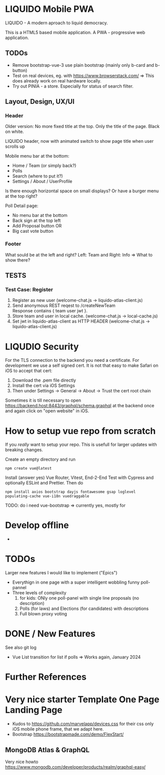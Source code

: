 # LIQUIDO Mobile PWA

LIQUIDO - A modern aproach to liquid democracy.

This is a HTML5 based mobile application. A PWA - progressive web application.

## TODOs

 - Remove bootstrap-vue-3  use plain bootstrap (mainly only b-card and b-button)
 - Test on real devices, eg. with https://www.browserstack.com/    => This does already work on real hardware locally.
 - Try out PINIA - a store. Especially for status of search filter.



## Layout, Design, UX/UI

### Header

Older version: No more fixed title at the top. Only the title of the page. Black on white.

LIQUIDO header, now with animated switch to show page title when user scrolls up

Mobile menu bar at the bottom:
 * Home / Team (or simply back?)
 * Polls
 * Search (where to put it?)
 * Settings / About / UserProfile

Is there enough horizontal space on small displays? Or have a burger menu at the top right?

Poll Detail page:
 * No menu bar at the bottom
 * Back sign at the top left
 * Add Proposal button OR
 * Big cast vote button


### Footer

What sould be at the left and right?  Left: Team  and Right: Info  => What to show there?



## TESTS

### Test Case: Register

 1. Register as new user                                 (welcome-chat.js -> liquido-atlas-client.js)
 2. Send anonymous REST reqest to /createNewTeam         
    Response contains { team user jwt }. 
 3. Store team and user in local cache.                  (welcome-chat.js -> local-cache.js)
 4.	Set jwt in liquido-atlas-client as HTTP HEADER       (welcome-chat.js -> liquido-atlas-client.js)


# LIQUDIO Security 

For the TLS connection to the backend you need a certificate. For development we use a self signed cert. It is not that easy to make Safari on iOS to accept that cert:

 1. Download the .pem file directly
 2. Install the cert via iOS Settings
 3. Then under Settings -> General -> About -> Trust the cert root chain

Sometimes it is till necessary to open  https://backend.host:8443/graphql/schema.graphql  at the backend once and again click on "open website" in iOS.


# How to setup vue repo from scratch

If you *really* want to setup your repo. This is usefull for larger updates with breaking changes.

Create an empty directory and run

    npm create vue@latest

Install (answer yes) Vue Router, Vitest, End-2-End Test with Cypress and optionally ESLint and Prettier. Then do

    npm install axios bootstrap dayjs fontawesome gsap loglevel populating-cache vue-i18n vuedraggable

TODO: do i need vue-bootstrap => currently yes, mostly for <b-card>


# Develop offline

 * 


# TODOs

Larger new features I would like to implement ("Epics")

 * Everythign in one page with a super intelligent wobbling funny poll-pannel
 * Three levels of complexity
	 1. for kids: ONly one poll-panel with single line proposals (no description)
	 2. Polls (for laws) and Elections (for candidates) with descriptions
	 3. Full blown proxy voting


# DONE / New Features 

See also git log

  * Vue List transition for list if polls => Works again,  January 2024





 # Further References

 # Very nice starter Template One Page Landing Page

  - Kudos to https://github.com/marvelapp/devices.css for their css only iOS mobile phone frame, that we adapt here.
  - Bootstrap https://bootstrapmade.com/demo/FlexStart/

## MongoDB Atlas & GraphQL

Very nice howto
https://www.mongodb.com/developer/products/realm/graphql-easy/

